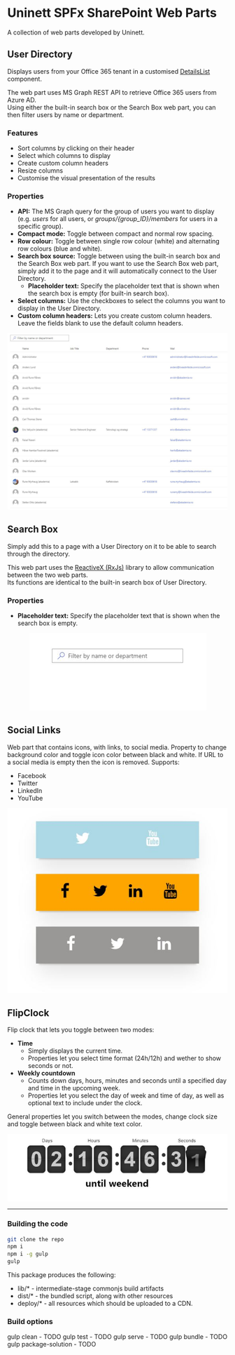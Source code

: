 # Uninett SPFx SharePoint Web Parts

A collection of web parts developed by Uninett.

## User Directory

Displays users from your Office 365 tenant in a customised [DetailsList](https://developer.microsoft.com/en-us/fabric#/controls/web/detailslist) component.  

The web part uses MS Graph REST API to retrieve Office 365 users from Azure AD.  
Using either the built-in search box or the Search Box web part, you can then filter users by name or department.

### Features

- Sort columns by clicking on their header
- Select which columns to display
- Create custom column headers
- Resize columns
- Customise the visual presentation of the results

### Properties

- **API:** The MS Graph query for the group of users you want to display (e.g. *users* for all users, or *groups/{group_ID}/members* for users in a specific group).
- **Compact mode:** Toggle between compact and normal row spacing.
- **Row colour:** Toggle between single row colour (white) and alternating row colours (blue and white).
- **Search box source:** Toggle between using the built-in search box and the Search Box web part. If you want to use the Search Box web part, simply add it to the page and it will automatically connect to the User Directory.
  - **Placeholder text:** Specify the placeholder text that is shown when the search box is empty (for built-in search box).
- **Select columns:** Use the checkboxes to select the columns you want to display in the User Directory.
- **Custom column headers:** Lets you create custom column headers. Leave the fields blank to use the default column headers.

<p align="center">
  <img src="/readme-images/user-directory-demo.JPG" alt="User Directory demo"/>
</p>

## Search Box

Simply add this to a page with a User Directory on it to be able to search through the directory.

This web part uses the [ReactiveX (RxJs)](http://reactivex.io/) library to allow communication between the two web parts.  
Its functions are identical to the built-in search box of User Directory.

### Properties

- **Placeholder text:** Specify the placeholder text that is shown when the search box is empty.

<p align="center">
  <img src="/readme-images/search-box-demo.JPG" alt="Search Box demo"/>
</p>

## Social Links

Web part that contains icons, with links, to social media. Property to change background color and toggle icon color between black and white. If URL to a social media is empty then the icon is removed. Supports:
- Facebook
- Twitter
- LinkedIn
- YouTube

<p align="center">
  <img src="/readme-images/social-links-demo.JPG" alt="Social links demo"/>
</p>

## FlipClock

Flip clock that lets you toggle between two modes:

- **Time**
  - Simply displays the current time.
  - Properties let you select time format (24h/12h) and wether to show seconds or not.
- **Weekly countdown**
  - Counts down days, hours, minutes and seconds until a specified day and time in the upcoming week.
  - Properties let you select the day of week and time of day, as well as optional text to include under the clock.

General properties let you switch between the modes, change clock size and toggle between black and white text color.

<p align="center">
  <img src="/readme-images/flip-clock-demo.JPG" alt="FlipClock demo"/>
</p>

___

### Building the code

```bash
git clone the repo
npm i
npm i -g gulp
gulp
```

This package produces the following:

* lib/* - intermediate-stage commonjs build artifacts
* dist/* - the bundled script, along with other resources
* deploy/* - all resources which should be uploaded to a CDN.

### Build options

gulp clean - TODO
gulp test - TODO
gulp serve - TODO
gulp bundle - TODO
gulp package-solution - TODO

